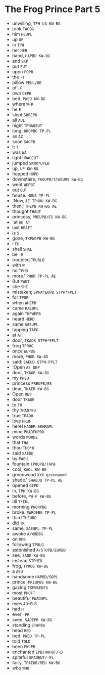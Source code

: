 # The Frog Prince Part 5

* unwilling, `TPH-LG KW-BG`
* took `TAOBG`
* him `HEUPL`
* up `UP`
* in `TPH`
* her `HER`
* hand, `HAPBD KW-BG`
* and `SKP`
* put `PUT`
* upon `POPB`
* the `-T`
* pillow `PEUL/OE`
* of `-F`
* own `OEPB`
* bed, `PWED KW-BG`
* where `W-R`
* he `E`
* slept `SHREPD`
* all `AUL`
* night `TPHAOEUT`
* long. `HROPBG TP-PL`
* as `AZ`
* soon `SAOPB`
* it `T`
* was `WA`
* light `HRAOEUT`
* jumped `SKWR*UPLD`
* up, `UP KW-BG`
* hopped `HOPD`
* downstairs, `TKOUPB/STAEURS KW-BG`
* went `WEPBT`
* out `OUT`
* house. `HOUS TP-PL`
* 'Now, `AE TPHOU KW-BG`
* then,' `THEPB KW-BG AE`
* thought `THAUT`
* princess, `PREUPB/ES KW-BG`
* 'at `AE AT`
* last `HRAFT`
* is `S`
* gone, `TKPWOPB KW-BG`
* I `EU`
* shall `SHAL`
* be `-B`
* troubled `TRUBLD`
* with `W`
* no `TPHO`
* more.' `PHOR TP-PL AE`
* But `PWUT`
* she `SHE`
* mistaken; `SPHA*EUPB STPH*FPLT`
* for `TPOR`
* when `WHEPB`
* came `KAEUPL`
* again `TKPWEPB`
* heard `HERD`
* same `SAEUPL`
* tapping `TAPG`
* at `AT`
* door; `TKAOR STPH*FPLT`
* frog `TPROG`
* once `WUPBS`
* more, `PHOR KW-BG`
* said: `SAEUD STPH-FPLT`
* 'Open `AE OEP`
* door, `TKAOR KW-BG`
* my `PHEU`
* princess `PREUPB/ES`
* dear, `TKAER KW-BG`
* Open `OEP`
* door `TKAOR`
* to `TO`
* thy `THAO*EU`
* true `TRAOU`
* love `HRUF`
* here! `HAOER SKHRAPL`
* mind `PHAOEUPBD`
* words `WORDZ`
* that `THA`
* thou `THO*U`
* said `SAEUD`
* by `PWEU`
* fountain `TPOUPB/TAPB`
* cool, `KAOL KW-BG`
* greenwood `XXX greenwood`
* shade.' `SHAEUD TP-PL AE`
* opened `OEPD`
* in, `TPH KW-BG`
* before, `PW-F KW-BG`
* till `T*EUL`
* morning `PHORPBG`
* broke. `PWROEBG TP-PL`
* third `THEURD`
* did `TK`
* same. `SAEUPL TP-PL`
* awoke `A/WOEBG`
* on `OPB`
* following `TPOLG`
* astonished `A/STOPB/EURBD`
* see, `SAOE KW-BG`
* instead `STPHED`
* frog, `TPROG KW-BG`
* a `AEU`
* handsome `HAPBD/SOPL`
* prince, `PREUPBS KW-BG`
* gazing `TKPWAEUFG`
* most `PHOFT`
* beautiful `PWAOUFL`
* eyes `AO*EUS`
* had `H`
* ever `-FR`
* seen, `SAOEPB KW-BG`
* standing `STAPBG`
* head `HED`
* bed. `PWED TP-PL`
* told `TOLD`
* been `PW-PB`
* enchanted `EPB/HAPBT/-D`
* spiteful `SPAOEUT/-FL`
* fairy, `TPAEUR/REU KW-BG`
* who `WHO`
